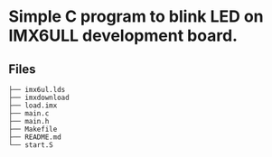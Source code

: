 # Simple C program to blink LED on IMX6ULL development board.	
## Files
	├── imx6ul.lds
	├── imxdownload
	├── load.imx
	├── main.c
	├── main.h
	├── Makefile
	├── README.md
	└── start.S


